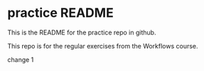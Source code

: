 # practice README

This is the README for the practice repo in github.

This repo is for the regular exercises from the Workflows course.

change 1